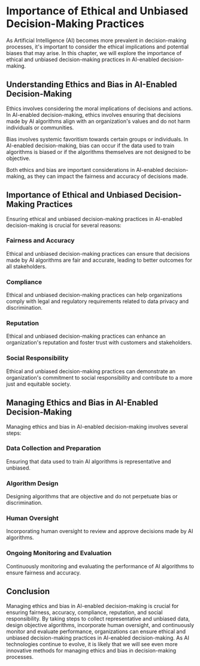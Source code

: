 Importance of Ethical and Unbiased Decision-Making Practices
===============================================================================================================================

As Artificial Intelligence (AI) becomes more prevalent in decision-making processes, it's important to consider the ethical implications and potential biases that may arise. In this chapter, we will explore the importance of ethical and unbiased decision-making practices in AI-enabled decision-making.

Understanding Ethics and Bias in AI-Enabled Decision-Making
-----------------------------------------------------------

Ethics involves considering the moral implications of decisions and actions. In AI-enabled decision-making, ethics involves ensuring that decisions made by AI algorithms align with an organization's values and do not harm individuals or communities.

Bias involves systemic favoritism towards certain groups or individuals. In AI-enabled decision-making, bias can occur if the data used to train algorithms is biased or if the algorithms themselves are not designed to be objective.

Both ethics and bias are important considerations in AI-enabled decision-making, as they can impact the fairness and accuracy of decisions made.

Importance of Ethical and Unbiased Decision-Making Practices
------------------------------------------------------------

Ensuring ethical and unbiased decision-making practices in AI-enabled decision-making is crucial for several reasons:

### Fairness and Accuracy

Ethical and unbiased decision-making practices can ensure that decisions made by AI algorithms are fair and accurate, leading to better outcomes for all stakeholders.

### Compliance

Ethical and unbiased decision-making practices can help organizations comply with legal and regulatory requirements related to data privacy and discrimination.

### Reputation

Ethical and unbiased decision-making practices can enhance an organization's reputation and foster trust with customers and stakeholders.

### Social Responsibility

Ethical and unbiased decision-making practices can demonstrate an organization's commitment to social responsibility and contribute to a more just and equitable society.

Managing Ethics and Bias in AI-Enabled Decision-Making
------------------------------------------------------

Managing ethics and bias in AI-enabled decision-making involves several steps:

### Data Collection and Preparation

Ensuring that data used to train AI algorithms is representative and unbiased.

### Algorithm Design

Designing algorithms that are objective and do not perpetuate bias or discrimination.

### Human Oversight

Incorporating human oversight to review and approve decisions made by AI algorithms.

### Ongoing Monitoring and Evaluation

Continuously monitoring and evaluating the performance of AI algorithms to ensure fairness and accuracy.

Conclusion
----------

Managing ethics and bias in AI-enabled decision-making is crucial for ensuring fairness, accuracy, compliance, reputation, and social responsibility. By taking steps to collect representative and unbiased data, design objective algorithms, incorporate human oversight, and continuously monitor and evaluate performance, organizations can ensure ethical and unbiased decision-making practices in AI-enabled decision-making. As AI technologies continue to evolve, it is likely that we will see even more innovative methods for managing ethics and bias in decision-making processes.
